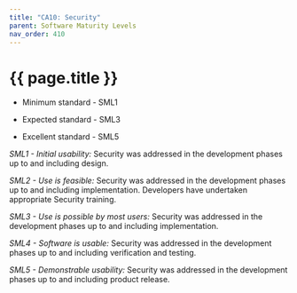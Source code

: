 ```yaml
---
title: "CA10: Security"
parent: Software Maturity Levels
nav_order: 410
---
```


# {{ page.title }}

- Minimum standard - SML1

- Expected standard - SML3

- Excellent standard - SML5

*SML1 - Initial usability:* Security was addressed in the development
phases up to and including design.

*SML2 - Use is feasible:* Security was addressed in the development
phases up to and including implementation. Developers have undertaken
appropriate Security training.

*SML3 - Use is possible by most users:* Security was addressed in the
development phases up to and including implementation.

*SML4 - Software is usable:* Security was addressed in the development
phases up to and including verification and testing.

*SML5 - Demonstrable usability:* Security was addressed in the
development phases up to and including product release.
